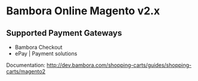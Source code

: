 # Bambora Online Magento v2.x

## Supported Payment Gateways
 - Bambora Checkout
 - ePay | Payment solutions

Documentation: http://dev.bambora.com/shopping-carts/guides/shopping-carts/magento2

